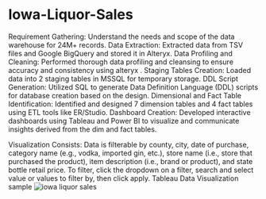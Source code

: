 # Iowa-Liquor-Sales
Requirement Gathering: Understand the needs and scope of the data warehouse for 24M+ records.
Data Extraction: Extracted data from TSV files and Google BigQuery and stored it in Alteryx.
Data Profiling and Cleaning: Performed thorough data profiling and cleansing to ensure accuracy and consistency using alteryx .	
Staging Tables Creation: Loaded data into 2 staging tables in MSSQL for temporary storage.
DDL Script Generation: Utilized SQL to generate Data Definition Language (DDL) scripts for database creation based on the design.
Dimensional and Fact Table Identification: Identified and designed 7 dimension tables and 4 fact tables using ETL tools like ER/Studio.
Dashboard Creation: Developed interactive dashboards using Tableau and Power BI to visualize and communicate insights derived from the dim and fact tables.

Visualization Consists:
Data is filterable by county, city, date of purchase, category name (e.g., vodka, imported gin, etc.), store name (i.e., store that purchased the product), item description (i.e., brand or product), and state bottle retail price.   To filter, click the dropdown on a filter, search and select value or values to filter by, then click apply. 
Tableau Data Visualization sample
![iowa liquor sales](https://user-images.githubusercontent.com/90349506/226232304-fc21c4e8-43ad-49ca-ab2b-494bb373cfef.png)

